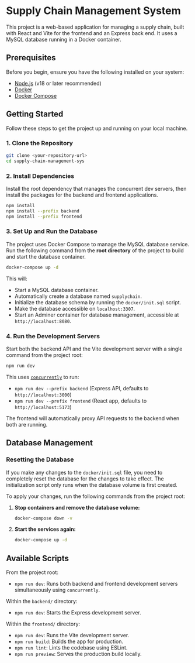 # Supply Chain Management System

This project is a web-based application for managing a supply chain, built with React and Vite for the frontend and an Express back end. It uses a MySQL database running in a Docker container.

## Prerequisites

Before you begin, ensure you have the following installed on your system:
- [Node.js](https://nodejs.org/) (v18 or later recommended)
- [Docker](https://www.docker.com/get-started)
- [Docker Compose](https://docs.docker.com/compose/install/)

## Getting Started

Follow these steps to get the project up and running on your local machine.

### 1. Clone the Repository

```bash
git clone <your-repository-url>
cd supply-chain-management-sys
```

### 2. Install Dependencies

Install the root dependency that manages the concurrent dev servers, then install the packages for the backend and frontend applications.

```bash
npm install
npm install --prefix backend
npm install --prefix frontend
```

### 3. Set Up and Run the Database

The project uses Docker Compose to manage the MySQL database service. Run the following command from the **root directory** of the project to build and start the database container.

```bash
docker-compose up -d
```

This will:
- Start a MySQL database container.
- Automatically create a database named `supplychain`.
- Initialize the database schema by running the `docker/init.sql` script.
- Make the database accessible on `localhost:3307`.
- Start an Adminer container for database management, accessible at `http://localhost:8080`.


### 4. Run the Development Servers

Start both the backend API and the Vite development server with a single command from the project root:

```bash
npm run dev
```

This uses [`concurrently`](https://www.npmjs.com/package/concurrently) to run:
- `npm run dev --prefix backend` (Express API, defaults to `http://localhost:3000`)
- `npm run dev --prefix frontend` (React app, defaults to `http://localhost:5173`)

The frontend will automatically proxy API requests to the backend when both are running.

## Database Management
 
### Resetting the Database

If you make any changes to the `docker/init.sql` file, you need to completely reset the database for the changes to take effect. The initialization script only runs when the database volume is first created.

To apply your changes, run the following commands from the project root:

1.  **Stop containers and remove the database volume:**
    ```bash
    docker-compose down -v
    ```

2.  **Start the services again:**
    ```bash
    docker-compose up -d
    ```

## Available Scripts

From the project root:

- `npm run dev`: Runs both backend and frontend development servers simultaneously using `concurrently`.

Within the `backend/` directory:

- `npm run dev`: Starts the Express development server.

Within the `frontend/` directory:
- `npm run dev`: Runs the Vite development server.
- `npm run build`: Builds the app for production.
- `npm run lint`: Lints the codebase using ESLint.
- `npm run preview`: Serves the production build locally.